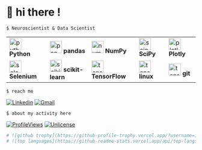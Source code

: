 <!README>
<h1>
👾 hi there !
</h1>

```shell
$ Neuroscientist & Data Scientist
```
<table border="0" cellspacing="8">
  <tr>
    <td><img height="32" width="32" alt="python" src="https://cdn.simpleicons.org/python"/> <b>Python</b></td>
    <td><img height="32" width="32" alt="pandas" src="https://cdn.simpleicons.org/pandas/white"/> <b>pandas</b></td>
    <td><img height="32" width="32" alt="numpy" src="https://cdn.simpleicons.org/numpy/white"/> <b>NumPy</b></td>
    <td><img height="32" width="32" alt="scipy" src="https://cdn.simpleicons.org/scipy/white"/> <b>SciPy</b></td>
    <td><img height="32" width="32" alt="plotly" src="https://cdn.simpleicons.org/plotly/white"/> <b>Plotly</b></td>
  </tr>
  <tr>
    <td><img height="32" width="32" alt="selenium" src="https://cdn.simpleicons.org/selenium/white"/> <b>Selenium</b></td>
    <td><img height="32" width="32" alt="scikit-learn" src="https://cdn.simpleicons.org/scikitlearn/white"/> <b>scikit-learn</b></td>
    <td><img height="32" width="32" alt="tensorflow" src="https://cdn.simpleicons.org/tensorflow/white"/> <b>TensorFlow</b></td>
    <td><img height="32" width="32" alt="tensorflow" src="https://cdn.simpleicons.org/linux"/> <b>linux</b></td>
    <td><img height="32" width="32" alt="tensorflow" src="https://cdn.simpleicons.org/git"/> <b>git</b></td>
  </tr>
</table>

```shell
$ reach me
```

[![Linkedin](https://img.shields.io/badge/LinkedIn-0077B5?style=for-the-badge&logo=linkedin&logoColor=white)](https://www.linkedin.com/in/ines-g-calvo/)
[![Gmail](https://img.shields.io/badge/Gmail-D14836?style=for-the-badge&logo=gmail&logoColor=white)](inglez@gmail.com)

```shell
$ about my activity here
```
[![ProfileViews](https://komarev.com/ghpvc/?username=inesgcalvo)]()
[![Unlicense](https://img.shields.io/badge/License-Unlicense-blue.svg)](https://unlicense.org/)

```python
# ![github trophy](https://github-profile-trophy.vercel.app/?username=inesgcalvo&row=1)
# ![top languages](https://github-readme-stats.vercel.app/api/top-langs/?username=inesgcalvo&theme=blue-green)
```
